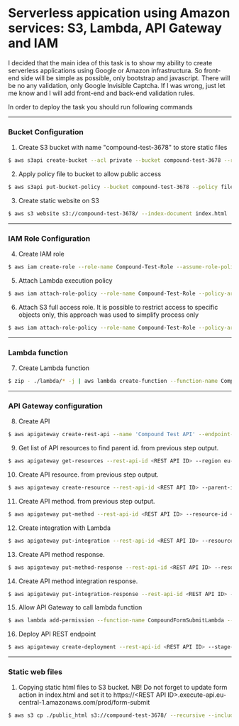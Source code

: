 # Serverless appication using Amazon services: S3, Lambda, API Gateway and IAM

I decided that the main idea of this task is to show my ability to create serverless applications using Google or Amazon infrastructura. So front-end side will be simple as possible, only bootstrap and javascript. There will be no any validation, only Google Invisible Captcha. If I was wrong, just let me know and I will add front-end and back-end validation rules.

In order to deploy the task you should run following commands

----
### Bucket Configuration
1. Create S3 bucket with name "compound-test-3678" to store static files
```bash
$ aws s3api create-bucket --acl private --bucket compound-test-3678 --region eu-central-1 --create-bucket-configuration LocationConstraint=eu-central-1
```

2. Apply policy file to bucket to allow public access
```bash
$ aws s3api put-bucket-policy --bucket compound-test-3678 --policy file://bucket_policy.json
```
3. Create static website on S3
```bash
$ aws s3 website s3://compound-test-3678/ --index-document index.html
```
----
### IAM Role Configuration
4. Create IAM role
```bash
$ aws iam create-role --role-name Compound-Test-Role --assume-role-policy-document file://role_trust_policy.json
```
5. Attach Lambda execution policy
```bash
$ aws iam attach-role-policy --role-name Compound-Test-Role --policy-arn arn:aws:iam::aws:policy/service-role/AWSLambdaBasicExecutionRole
```
6. Attach S3 full access role. It is possible to restrict access to specific objects only, this approach was used to simplify process only
```bash
$ aws iam attach-role-policy --role-name Compound-Test-Role --policy-arn arn:aws:iam::aws:policy/AmazonS3FullAccess
```
----
### Lambda function
7. Create Lambda function
```bash
$ zip - ./lambda/* -j | aws lambda create-function --function-name CompoundFormSubmitLambda --runtime nodejs8.10 --role arn:aws:iam::373428958371:role/Compound-Test-Role --handler index.handler --environment Variables="{S3_BUCKET=compound-test-3678,STORAGE_PATH=storage/,CAPTCHA_SECRET=6LdLq38UAAAAAFsy4FRCsm9iYdT8ksUa0z9zRawk,SUCCESS_REDIRECT=http://compound-test-3678.s3-website.eu-central-1.amazonaws.com/success.html}" --zip-file fileb:///dev/stdin
```
----
### API Gateway configuration
8. Create API
```bash
$ aws apigateway create-rest-api --name 'Compound Test API' --endpoint-configuration types="EDGE" --region eu-central-1
```
9. Get list of API resources to find parent id. <REST API ID> from previous step output.
```bash
$ aws apigateway get-resources --rest-api-id <REST API ID> --region eu-central-1
```
10. Create API resource. <PARENT REST ID> from previous step output.
```bash
$ aws apigateway create-resource --rest-api-id <REST API ID> --parent-id <PARENT REST ID> --path-part 'form-submit' --region eu-central-1
```
11. Create API method. <RESOURCE ID> from previous step output.
```bash
$ aws apigateway put-method --rest-api-id <REST API ID> --resource-id <RESOURCE ID> --http-method POST --authorization-type "NONE" --no-api-key-required --region eu-central-1
```
12. Create integration with Lambda
```bash
$ aws apigateway put-integration --rest-api-id <REST API ID> --resource-id <RESOURCE ID> --http-method POST --type AWS_PROXY --passthrough-behavior WHEN_NO_MATCH --integration-http-method POST --content-handling CONVERT_TO_TEXT --uri 'arn:aws:apigateway:eu-central-1:lambda:path/2015-03-31/functions/arn:aws:lambda:eu-central-1:373428958371:function:CompoundFormSubmitLambda/invocations' --region eu-central-1
```
13. Create API method response.
```bash
$ aws apigateway put-method-response --rest-api-id <REST API ID> --resource-id <RESOURCE ID> --http-method POST --status-code 200 --response-models "application/json=Empty" --region eu-central-1
```
14. Create API method integration response.
```bash
$ aws apigateway put-integration-response --rest-api-id <REST API ID> --resource-id <RESOURCE ID> --http-method POST --status-code 200 --response-templates '{"application/json": "null"}' --region eu-central-1
```
15. Allow API Gateway to call lambda function
```bash
$ aws lambda add-permission --function-name CompoundFormSubmitLambda --statement-id 1 --principal apigateway.amazonaws.com --action lambda:InvokeFunction --source-arn arn:aws:execute-api:eu-central-1:373428958371:<REST API ID>/*/POST/form-submit
```
16. Deploy API REST endpoint
```bash
$ aws apigateway create-deployment --rest-api-id <REST API ID> --stage-name prod --stage-description 'Development Stage' --description 'First deployment to the dev stage' --region eu-central-1
```
----
### Static web files
1.  Copying static html files to S3 bucket. NB! Do not forget to update form action in index.html and set it to https://&lt;REST API ID&gt;.execute-api.eu-central-1.amazonaws.com/prod/form-submit
```bash
$ aws s3 cp ./public_html s3://compound-test-3678/ --recursive --include "*"
```


